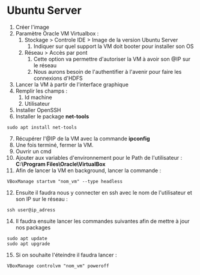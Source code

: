 

# Ubuntu Server

1. Créer l'image
2. Paramètre Oracle VM Virtualbox :
   1. Stockage > Controle IDE > Image de la version Ubuntu Server
      1. Indiquer sur quel support la VM doit booter pour installer son OS
   2. Réseau > Accès par pont
      1. Cette option va permettre d'autoriser la VM à avoir son @IP sur le réseau
      2. Nous aurons besoin de l'authentifier à l'avenir pour faire les connexions d'HDFS
3. Lancer la VM à partir de l'interface graphique 
4. Remplir les champs :
   1. Id machine
   2. Utilisateur 
5. Installer OpenSSH
6. Installer le package **net-tools**
```shell
sudo apt install net-tools
```
7. Récupérer l'@IP de la VM avec la commande **ipconfig**
8. Une fois terminé, fermer la VM.
9. Ouvrir un cmd 
10. Ajouter aux variables d'environnement pour le Path de l'utilisateur : **C:\Program Files\Oracle\VirtualBox**
11. Afin de lancer la VM en background, lancer la commande :  
```shell
VBoxManage startvm "nom_vm" --type headless
```
12. Ensuite il faudra nous y connecter en ssh avec le nom de l'utilisateur et son IP sur le réseau :
```shell
ssh user@ip_adress
```
14. Il faudra ensuite lancer les commandes suivantes afin de mettre à jour nos packages 
```shell
sudo apt update
sudo apt upgrade
```
15.  Si on souhaite l'éteindre il faudra lancer : 
```shell
VBoxManage controlvm "nom_vm" poweroff
```